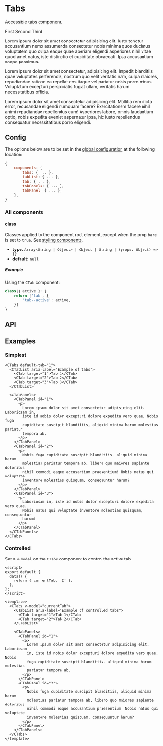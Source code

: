 # Tabs

Accessible tabs component.

<showcase-root>
   <CTabs default-tab="1">
      <CTabList>
        <CTab target="1">First</CTab>
        <CTab target="2">Second</CTab>
        <CTab target="3">Third</CTab>
      </CTabList>
      <CTabPanels>
        <CTabPanel id="1">
            <p>
                Lorem ipsum dolor sit amet consectetur adipisicing elit. Iusto
                tenetur accusantium nemo assumenda consectetur nobis minima quos
                ducimus voluptatem quo culpa eaque quae aperiam eligendi asperiores
                nihil vitae quod amet natus, iste distinctio et cupiditate obcaecati.
                Ipsa accusantium saepe possimus.
            </p>
        </CTabPanel>
        <CTabPanel id="2">
            <p>
                Lorem ipsum dolor sit amet consectetur, adipisicing elit. Impedit
                blanditiis quae voluptates perferendis, nostrum quo velit veritatis
                nam, culpa maiores, repudiandae ratione ea repellat eos itaque vel
                pariatur nobis porro minus. Voluptatum excepturi perspiciatis fugiat
                ullam, veritatis harum necessitatibus officia.
            </p>
        </CTabPanel>
        <CTabPanel id="3">
            <p>
                Lorem ipsum dolor sit amet consectetur adipisicing elit. Mollitia rem
                dicta error, recusandae eligendi numquam facere? Exercitationem facere
                nihil animi repudiandae repellendus cum! Asperiores labore, omnis
                laudantium optio, nobis expedita eveniet aspernatur ipsa, hic iusto
                repellendus consequatur necessitatibus porro eligendi.
            </p>
        </CTabPanel>
      </CTabPanels>
    </CTabs>
</Showcase>

## Config

The options below are to be set in the [global configuration](/guide/config.html) at the following location:

```js
{
    components: {
        tabs: { ... },
        tabList: { ... },
        tab: { ... },
        tabPanels: { ... },
        tabPanel: { ... },
    },
}
```

### All components

#### class

Classes applied to the component root element, except when the prop `bare` is set to `true`. See [styling components](/guide/styling-components).

- **type:** `Array<String | Object> | Object | String | (props: Object) => {}`
- **default:** `null`

##### Example

Using the `CTab` component:

```js
class({ active }) {
    return ['tab', {
        'tab--active': active,
    }]
}
```

## API

<Docgen :components="['CTabs', 'CTabList', 'CTab', 'CTabPanels', 'CTabPanel']" />

## Examples

### Simplest

```vue-html
<CTabs default-tab="1">
  <CTabList aria-label="Example of tabs">
    <CTab target="1">Tab 1</CTab>
    <CTab target="2">Tab 2</CTab>
    <CTab target="3">Tab 3</CTab>
  </CTabList>

  <CTabPanels>
    <CTabPanel id="1">
      <p>
        Lorem ipsum dolor sit amet consectetur adipisicing elit. Laboriosam in,
        iste id nobis dolor excepturi dolore expedita vero quae. Nobis fuga
        cupiditate suscipit blanditiis, aliquid minima harum molestias pariatur
        tempora ab.
      </p>
    </CTabPanel>
    <CTabPanel id="2">
      <p>
        Nobis fuga cupiditate suscipit blanditiis, aliquid minima harum
        molestias pariatur tempora ab, libero quo maiores sapiente doloribus
        nihil commodi eaque accusantium praesentium! Nobis natus qui voluptate
        inventore molestias quisquam, consequuntur harum?
      </p>
    </CTabPanel>
    <CTabPanel id="3">
      <p>
        Laboriosam in, iste id nobis dolor excepturi dolore expedita vero quae.
        Nobis natus qui voluptate inventore molestias quisquam, consequuntur
        harum?
      </p>
    </CTabPanel>
  </CTabPanels>
</CTabs>
```

### Controlled

Set a `v-model` on the `CTabs` component to control the active tab.

```vue
<script>
export default {
  data() {
    return { currentTab: '2' };
  },
};
</script>

<template>
  <CTabs v-model="currentTab">
    <CTabList aria-label="Example of controlled tabs">
      <CTab target="1">Tab 1</CTab>
      <CTab target="2">Tab 2</CTab>
    </CTabList>

    <CTabPanels>
      <CTabPanel id="1">
        <p>
          Lorem ipsum dolor sit amet consectetur adipisicing elit. Laboriosam
          in, iste id nobis dolor excepturi dolore expedita vero quae. Nobis
          fuga cupiditate suscipit blanditiis, aliquid minima harum molestias
          pariatur tempora ab.
        </p>
      </CTabPanel>
      <CTabPanel id="2">
        <p>
          Nobis fuga cupiditate suscipit blanditiis, aliquid minima harum
          molestias pariatur tempora ab, libero quo maiores sapiente doloribus
          nihil commodi eaque accusantium praesentium! Nobis natus qui voluptate
          inventore molestias quisquam, consequuntur harum?
        </p>
      </CTabPanel>
    </CTabPanels>
  </CTabs>
</template>
```
